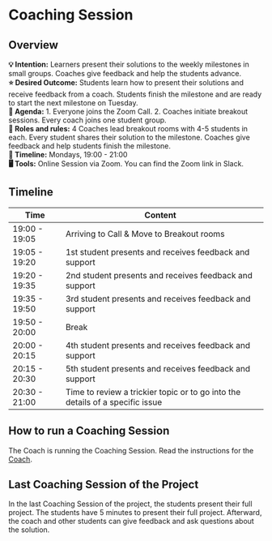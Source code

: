 # Coaching Session

## Overview

**💡 Intention:** Learners present their solutions to the weekly milestones in small groups. Coaches give feedback and help the students advance.\
**⭐ Desired Outcome:** Students learn how to present their solutions and receive feedback from a coach. Students finish the milestone and are ready to start the next milestone on Tuesday. \
**📝 Agenda:** 1. Everyone joins the Zoom Call. 2. Coaches initiate breakout sessions. Every coach joins one student group. \
**👤 Roles and rules:** 4 Coaches lead breakout rooms with 4-5 students in each. Every student shares their solution to the milestone. Coaches give feedback and help students finish the milestone. \
**📅 Timeline:** Mondays, 19:00 - 21:00 \
**🖥️ Tools:** Online Session via Zoom. You can find the Zoom link in Slack. 

## Timeline

| Time           | Content                                     |
| ---------| --------------------------------------|
|19:00 - 19:05| Arriving to Call & Move to Breakout rooms |
|19:05 - 19:20| 1st student presents and receives feedback and support |
|19:20 - 19:35| 2nd student presents and receives feedback and support |
|19:35 - 19:50| 3rd student presents and receives feedback and support|
|19:50 - 20:00| Break|
|20:00 - 20:15| 4th student presents and receives feedback and support|
|20:15 - 20:30| 5th student presents and receives feedback and support|
|20:30 - 21:00| Time to review a trickier topic or to go into the details of a specific issue |

## How to run a Coaching Session

The Coach is running the Coaching Session. Read the instructions for the [Coach](https://github.com/ReDI-School/fullstack_bootcamp/blob/main/volunteers/coach.md). 

## Last Coaching Session of the Project

In the last Coaching Session of the project, the students present their full project. The students have 5 minutes to present their full project. Afterward, the coach and other students can give feedback and ask questions about the solution. 